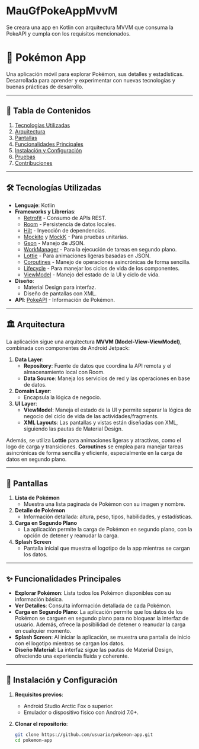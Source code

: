 # MauGfPokeAppMvvM
Se creara una app en Kotlin con arquitectura MVVM que consuma la PokeAPI y cumpla con los requisitos mencionados.

# 🐾 Pokémon App

Una aplicación móvil para explorar Pokémon, sus detalles y estadísticas. Desarrollada para aprender y experimentar con nuevas tecnologías y buenas prácticas de desarrollo.

---

## 📜 Tabla de Contenidos

1. [Tecnologías Utilizadas](#-tecnologías-utilizadas)
2. [Arquitectura](#-arquitectura)
3. [Pantallas](#-pantallas)
4. [Funcionalidades Principales](#-funcionalidades-principales)
5. [Instalación y Configuración](#-instalación-y-configuración)
6. [Pruebas](#-pruebas)
7. [Contribuciones](#-contribuciones)

---

## 🛠️ Tecnologías Utilizadas

- **Lenguaje**: Kotlin
- **Frameworks y Librerías**:
  - [Retrofit](https://square.github.io/retrofit/) - Consumo de APIs REST.
  - [Room](https://developer.android.com/training/data-storage/room) - Persistencia de datos locales.
  - [Hilt](https://dagger.dev/hilt/) - Inyección de dependencias.
  - [Mockito](https://site.mockito.org/) y [MockK](https://mockk.io/) - Para pruebas unitarias.
  - [Gson](https://github.com/google/gson) - Manejo de JSON.
  - [WorkManager](https://developer.android.com/reference/androidx/work/WorkManager) - Para la ejecución de tareas en segundo plano.
  - [Lottie](https://airbnb.io/lottie/) - Para animaciones ligeras basadas en JSON.
  - [Coroutines](https://kotlinlang.org/docs/coroutines-overview.html) - Manejo de operaciones asincrónicas de forma sencilla.
  - [Lifecycle](https://developer.android.com/jetpack/androidx/releases/lifecycle) - Para manejar los ciclos de vida de los componentes.
  - [ViewModel](https://developer.android.com/topic/libraries/architecture/viewmodel) - Manejo del estado de la UI y ciclo de vida.
- **Diseño**:
  - Material Design para interfaz.
  - Diseño de pantallas con XML.
- **API**: [PokeAPI](https://pokeapi.co/) - Información de Pokémon.

---

## 🏛️ Arquitectura

La aplicación sigue una arquitectura **MVVM (Model-View-ViewModel)**, combinada con componentes de Android Jetpack:

1. **Data Layer**:
   - **Repository**: Fuente de datos que coordina la API remota y el almacenamiento local con Room.
   - **Data Source**: Maneja los servicios de red y las operaciones en base de datos.
2. **Domain Layer**:
   - Encapsula la lógica de negocio.
3. **UI Layer**:
   - **ViewModel**: Maneja el estado de la UI y permite separar la lógica de negocio del ciclo de vida de las actividades/fragments.
   - **XML Layouts**: Las pantallas y vistas están diseñadas con XML, siguiendo las pautas de Material Design.

Además, se utiliza **Lottie** para animaciones ligeras y atractivas, como el logo de carga y transiciones. **Coroutines** se emplea para manejar tareas asincrónicas de forma sencilla y eficiente, especialmente en la carga de datos en segundo plano.

---

## 📱 Pantallas

1. **Lista de Pokémon**  
   - Muestra una lista paginada de Pokémon con su imagen y nombre.
2. **Detalle de Pokémon**  
   - Información detallada: altura, peso, tipos, habilidades, y estadísticas.
3. **Carga en Segundo Plano**  
   - La aplicación permite la carga de Pokémon en segundo plano, con la opción de detener y reanudar la carga.
4. **Splash Screen**  
   - Pantalla inicial que muestra el logotipo de la app mientras se cargan los datos.

---

## ✨ Funcionalidades Principales

- **Explorar Pokémon**: Lista todos los Pokémon disponibles con su información básica.
- **Ver Detalles**: Consulta información detallada de cada Pokémon.
- **Carga en Segundo Plano**: La aplicación permite que los datos de los Pokémon se carguen en segundo plano para no bloquear la interfaz de usuario. Además, ofrece la posibilidad de detener o reanudar la carga en cualquier momento.
- **Splash Screen**: Al iniciar la aplicación, se muestra una pantalla de inicio con el logotipo mientras se cargan los datos.
- **Diseño Material**: La interfaz sigue las pautas de Material Design, ofreciendo una experiencia fluida y coherente.

---

## 🚀 Instalación y Configuración

1. **Requisitos previos**:
   - Android Studio Arctic Fox o superior.
   - Emulador o dispositivo físico con Android 7.0+.

2. **Clonar el repositorio**:
   ```bash
   git clone https://github.com/usuario/pokemon-app.git
   cd pokemon-app
